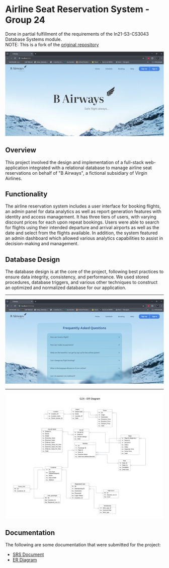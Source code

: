 # Airline Seat Reservation System - Group 24
Done in partial fulfillment of the requirements of the In21-S3-CS3043 Database Systems module.<br/>
NOTE: This is a fork of the [original repository](https://github.com/HansanaPrabashwara-210483T/In21-S3-CS3043---Database-Systems)

<img src="/B_Airways/B_Airways - Homepage.jpg"/>

## Overview
This project involved the design and implementation of a full-stack web-application integrated with a relational database to manage airline seat reservations on behalf of "B Airways", a fictional subsidiary of Virgin Airlines. 

## Functionality
The airline reservation system includes a user interface for booking flights, an admin panel for data analytics as well as report generation features with identity and access management. It has three tiers of users, with varying discount prices for each upon repeat bookings. 
Users were able to search for flights using their intended departure and arrival airports as well as the date and select from the flights available.
In addition, the system featured an admin dashboard which allowed various analytics capabilities to assist in decision-making and management.

## Database Design
The database design is at the core of the project, following best practices to ensure data integrity, consistency, and performance. We used stored procedures, database triggers, and various other techniques to construct an optimized and normalized database for our application.
<hr/>
<img src="/B_Airways/B_Airways - FAQ.jpg"/>
<hr/>
<img src="/B_Airways/G24 - Copy Of ER.png"/>

## Documentation
The following are some documentation that were submitted for the project:
- [SRS Document](https://docs.google.com/document/d/19z-D8_Ie3Ufur7Co-g6N4tRgi_4vf9Qa0EgN_2sTqsI/edit?usp=sharing)
- [ER Diagram](https://lucid.app/lucidchart/13ea567f-011d-45e1-b016-ec4e9899cad4/edit?invitationId=inv_5d8b2c76-b4b3-49dc-ae4d-c008d102f584)
